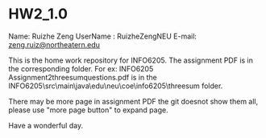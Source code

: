 # HW2_1.0
Name: Ruizhe Zeng
UserName : RuizheZengNEU
E-mail: zeng.ruiz@northeatern.edu

This is the home work repository for INFO6205. The assignment PDF is in the corresponding folder. For ex: INFO6205 Assignment2threesumquestions.pdf is in the INFO6205\src\main\java\edu\neu\coe\info6205\threesum folder.

There may be more page in assignment PDF the git doesnot show them all, please use "more page button" to expand page. 

Have a wonderful day.
